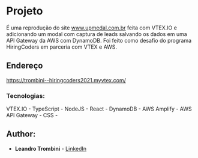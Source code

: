# Projeto



É uma reprodução do site www.upmedal.com.br feita com VTEX.IO e adicionando um modal com captura de leads salvando os dados em uma API Gateway da AWS com DynamoDB. Foi feito como desafio do programa HiringCoders em parceria com VTEX e AWS.


## Endereço


https://trombini--hiringcoders2021.myvtex.com/


### Tecnologias:

VTEX.IO -
TypeScript -
NodeJS -
React -
DynamoDB -
AWS Amplify -
AWS API Gateway -
CSS -


## Author:

* **Leandro Trombini** - [LinkedIn](https://www.linkedin.com/in/leandrotrombini/)




